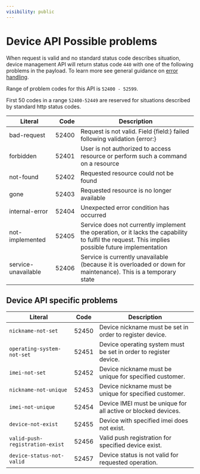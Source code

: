 ```yaml
---
visibility: public
---
```

﻿Device API Possible problems
=================

When request is valid and no standard status code describes situation, device management API will return status code `440` with one of the following problems in the payload. To learn more see general guidance on [error handling](common-getstarted.html#error-handling).

Range of problem codes for this API is `52400 - 52599`.

First 50 codes in a range `52400-52449` are reserved for situations described by standard http status codes.

Literal |  Code | Description                                          
------------------------------------ | -----:| ---------------------------------------------------  
bad-request                      | 52400 | Request is not valid. Field {field:} failed following validation {error:} 
forbidden                        | 52401 | User is not authorized to access resource or perform such a command on a resource
not-found                        | 52402 | Requested resource could not be found
gone                             | 52403 | Requested resource is no longer available
internal-error                   | 52404 | Unexpected error condition has occurred
not-implemented                  | 52405 | Service does not currently implement the operation, or it lacks the capability to fulfil the request. This implies possible future implementation
service-unavailable              | 52406 | Service is currently unavailable (because it is overloaded or down for maintenance). This is a temporary state

Device API specific problems
---------------

Literal                               | Code   | Description
--------------------------------------|--------|-----------------------------------------
`nickname-not-set`                    | 52450  | Device nickname must be set in order to register device.
`operating-system-not-set`            | 52451  | Device operating system must be set in order to register device.
`imei-not-set`                        | 52452  | Device nickname must be unique for specified customer.
`nickname-not-unique`                 | 52453  | Device nickname must be unique for specified customer.
`imei-not-unique`                     | 52454  | Device IMEI must be unique for all active or blocked devices.
`device-not-exist`                    | 52455  | Device with specified imei does not exist.
`valid-push-registration-exist`       | 52456  | Valid push registration for specified device exist.
`device-status-not-valid`             | 52457  | Device status is not valid for requested operation.
